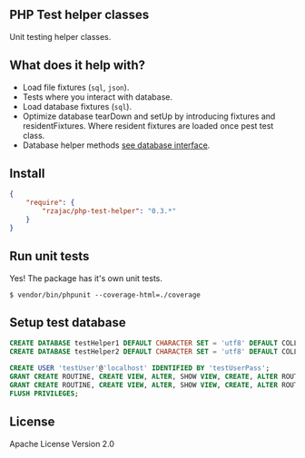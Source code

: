 ## PHP Test helper classes

Unit testing helper classes.

## What does it help with?

- Load file fixtures (`sql`, `json`).
- Tests where you interact with database.
- Load database fixtures (`sql`).
- Optimize database tearDown and setUp by introducing fixtures and residentFixtures. Where resident fixtures are loaded once pest test class.
- Database helper methods [see database interface](src/Database/DbItf.php).

## Install

```json
{
    "require": {
        "rzajac/php-test-helper": "0.3.*"
    }
}
```

## Run unit tests

Yes! The package has it's own unit tests.

```
$ vendor/bin/phpunit --coverage-html=./coverage 
```

## Setup test database

```sql
CREATE DATABASE testHelper1 DEFAULT CHARACTER SET = 'utf8' DEFAULT COLLATE = 'utf8_general_ci';
CREATE DATABASE testHelper2 DEFAULT CHARACTER SET = 'utf8' DEFAULT COLLATE = 'utf8_general_ci';

CREATE USER 'testUser'@'localhost' IDENTIFIED BY 'testUserPass';
GRANT CREATE ROUTINE, CREATE VIEW, ALTER, SHOW VIEW, CREATE, ALTER ROUTINE, EVENT, INSERT, SELECT, DELETE, TRIGGER, REFERENCES, UPDATE, DROP, EXECUTE, LOCK TABLES, CREATE TEMPORARY TABLES, INDEX ON `testHelper1`.* TO 'testUser'@'localhost';
GRANT CREATE ROUTINE, CREATE VIEW, ALTER, SHOW VIEW, CREATE, ALTER ROUTINE, EVENT, INSERT, SELECT, DELETE, TRIGGER, REFERENCES, UPDATE, DROP, EXECUTE, LOCK TABLES, CREATE TEMPORARY TABLES, INDEX ON `testHelper2`.* TO 'testUser'@'localhost';
FLUSH PRIVILEGES;
```

## License

Apache License Version 2.0
